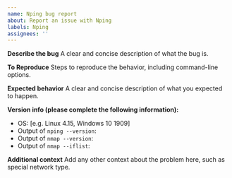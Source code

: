 ```yaml
---
name: Nping bug report
about: Report an issue with Nping
labels: Nping
assignees: ''
---
```


**Describe the bug**
A clear and concise description of what the bug is.

**To Reproduce**
Steps to reproduce the behavior, including command-line options.

**Expected behavior**
A clear and concise description of what you expected to happen.

**Version info (please complete the following information):**
 - OS: [e.g. Linux 4.15, Windows 10 1909]
 - Output of `nping --version`:
 - Output of `nmap --version`:
 - Output of `nmap --iflist`:

**Additional context**
Add any other context about the problem here, such as special network type.

